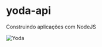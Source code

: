 # yoda-api
Construindo aplicações com NodeJS

![Yoda](https://i.ytimg.com/vi/U5B71d1OR_M/maxresdefault.jpg)
